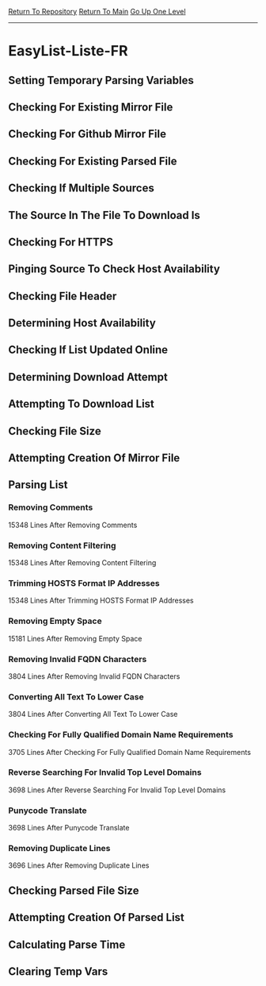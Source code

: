 [Return To Repository](https://github.com/deathbybandaid/piholeparser/)
[Return To Main](https://github.com/deathbybandaid/piholeparser/blob/master/RecentRunLogs/Mainlog.md)
[Go Up One Level](https://github.com/deathbybandaid/piholeparser/blob/master/RecentRunLogs/TopLevelScripts/30-Processing-External-Blacklists.md)
____________________________________
# EasyList-Liste-FR
## Setting Temporary Parsing Variables
## Checking For Existing Mirror File
## Checking For Github Mirror File
## Checking For Existing Parsed File
## Checking If Multiple Sources
## The Source In The File To Download Is
## Checking For HTTPS
## Pinging Source To Check Host Availability
## Checking File Header
## Determining Host Availability
## Checking If List Updated Online
## Determining Download Attempt
## Attempting To Download List
## Checking File Size
## Attempting Creation Of Mirror File
## Parsing List
### Removing Comments
15348 Lines After Removing Comments
### Removing Content Filtering
15348 Lines After Removing Content Filtering
### Trimming HOSTS Format IP Addresses
15348 Lines After Trimming HOSTS Format IP Addresses
### Removing Empty Space
15181 Lines After Removing Empty Space
### Removing Invalid FQDN Characters
3804 Lines After Removing Invalid FQDN Characters
### Converting All Text To Lower Case
3804 Lines After Converting All Text To Lower Case
### Checking For Fully Qualified Domain Name Requirements
3705 Lines After Checking For Fully Qualified Domain Name Requirements
### Reverse Searching For Invalid Top Level Domains
3698 Lines After Reverse Searching For Invalid Top Level Domains
### Punycode Translate
3698 Lines After Punycode Translate
### Removing Duplicate Lines
3696 Lines After Removing Duplicate Lines
## Checking Parsed File Size
## Attempting Creation Of Parsed List
## Calculating Parse Time
## Clearing Temp Vars
